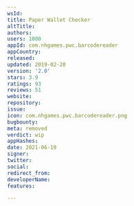 ```yaml
---
wsId: 
title: Paper Wallet Checker
altTitle: 
authors: 
users: 1000
appId: com.nhgames.pwc.barcodereader
appCountry: 
released: 
updated: 2019-02-20
version: '2.0'
stars: 3.9
ratings: 93
reviews: 51
website: 
repository: 
issue: 
icon: com.nhgames.pwc.barcodereader.png
bugbounty: 
meta: removed
verdict: wip
appHashes: 
date: 2021-06-10
signer: 
twitter: 
social: 
redirect_from: 
developerName: 
features: 

---
```


